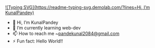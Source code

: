 

[![Typing SVG](https://readme-typing-svg.demolab.com/?lines=Hi, I’m KunalPandey)](https://git.io/typing-svg)

- 👋 Hi, I’m KunalPandey
- 🌱 I’m currently learning web-dev
- 📫 How to reach me ~pandekunal2084@gmail.com
- ⚡ Fun fact: Hello World!!

<!---
KunalPandey-675/KunalPandey-675 is a ✨ special ✨ repository because its `README.md` (this file) appears on your GitHub profile.
You can click the Preview link to take a look at your changes.
--->
